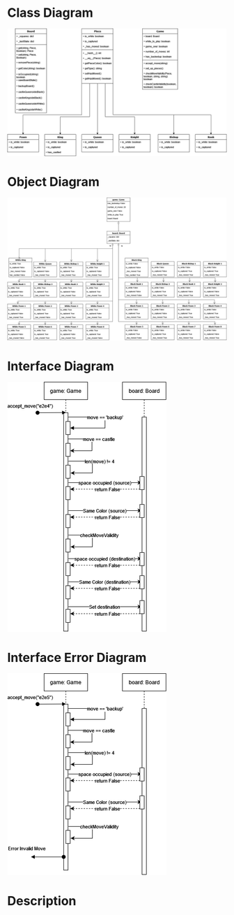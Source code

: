 # Class Diagram
![Class Diagram](images/Chess_Class_Diagram.png)

# Object Diagram
![Object Diagram](images/Chess_Object_Diagram.png)

# Interface Diagram
![Interface Diagram](images/Chess_Interaction_Diagram.png)

# Interface Error Diagram
![Interface Error Diagram](images/Error_Interface_Diagram.png)

# Description
